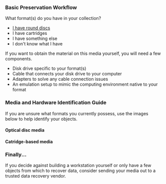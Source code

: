 ### Basic Preservation Workflow
What format(s) do you have in your collection?
- <a href="#optical">I have round discs</a>
- I have cartridges
- I have something else
- I don't know what I have
  
If you want to obtain the material on this media yourself, you will need a few components.

- Disk drive specific to your format(s)
- Cable that connects your disk drive to your computer
- Adapters to solve any cable connection issues
- An emulation setup to mimic the computing environment native to your format


### Media and Hardware Identification Guide
If you are unsure what formats you currently possess, use the images below to help identify your objects.
<a name="optical"></a>
#### Optical disc media
#### Catridge-based media

### Finally...
If you decide against building a workstation yourself or only have a few objects from which to recover data, consider sending your media out to a trusted data recovery vendor.
